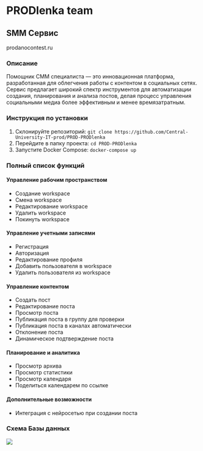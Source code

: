 # PRODlenka team

## SMM Сервис
prodanocontest.ru

### Описание
Помощник СММ специалиста — это инновационная платформа, разработанная для облегчения работы с контентом в социальных сетях. Сервис предлагает широкий спектр инструментов для автоматизации создания, планирования и анализа постов, делая процесс управления социальными медиа более эффективным и менее времязатратным.

### Инструкция по установки
1. Склонируйте репозиторий:
``git clone https://github.com/Central-University-IT-prod/PROD-PRODlenka``
2. Перейдите в папку проекта:
``cd PROD-PRODlenka``
3. Запустите Docker Compose:
```docker-compose up```

### Полный список функций

#### Управление рабочим пространством
- Создание workspace
- Смена workspace
- Редактирование workspace
- Удалить workspace
- Покинуть workspace

#### Управление учетными записями
- Регистрация
- Авторизация
- Редактирование профиля
- Добавить пользователя в workspace
- Удалить пользователя из workspace

#### Управление контентом
- Создать пост
- Редактирование поста
- Просмотр поста
- Публикация поста в группу для проверки
- Публикация поста в каналах автоматически
- Отклонение поста
- Динамическое подтверждение поста

#### Планирование и аналитика
- Просмотр архива
- Просмотр статистики
- Просмотр календаря
- Поделиться календарем по ссылке

#### Дополнительные возможности
- Интеграция с нейросетью при создании поста


### Схема Базы данных
<img src="schema.png">
